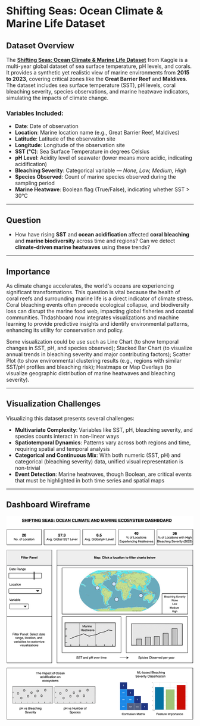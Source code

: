 # Shifting Seas: Ocean Climate & Marine Life Dataset

## Dataset Overview

The [**Shifting Seas: Ocean Climate & Marine Life Dataset**](https://www.kaggle.com/datasets/atharvasoundankar/shifting-seas-ocean-climate-and-marine-life-dataset/data) from Kaggle is a multi-year global dataset of sea surface temperature, pH levels, and corals. It provides a synthetic yet realistic view of marine environments from **2015 to 2023**, covering critical zones like the **Great Barrier Reef** and **Maldives**. The dataset includes sea surface temperature (SST), pH levels, coral bleaching severity, species observations, and marine heatwave indicators, simulating the impacts of climate change.

### Variables Included:
- **Date**: Date of observation  
- **Location**: Marine location name (e.g., Great Barrier Reef, Maldives)  
- **Latitude**: Latitude of the observation site  
- **Longitude**: Longitude of the observation site  
- **SST (°C)**: Sea Surface Temperature in degrees Celsius  
- **pH Level**: Acidity level of seawater (lower means more acidic, indicating acidification)  
- **Bleaching Severity**: Categorical variable — *None, Low, Medium, High*  
- **Species Observed**: Count of marine species observed during the sampling period  
- **Marine Heatwave**: Boolean flag (True/False), indicating whether SST > 30°C  

---

## Question

- How have rising **SST** and **ocean acidification** affected **coral bleaching** and **marine biodiversity** across time and regions? Can we detect **climate-driven marine heatwaves** using these trends?

---

## Importance

As climate change accelerates, the world's oceans are experiencing significant transformations. This question is vital because the health of coral reefs and surrounding marine life is a direct indicator of climate stress. Coral bleaching events often precede ecological collapse, and biodiversity loss can disrupt the marine food web, impacting global fisheries and coastal communities. Thdashboard now integrates visualizations and machine learning to provide predictive insights and identify environmental patterns, enhancing its utility for conservation and policy.

Some visualization could be use such as Line Chart (to show temporal changes in SST, pH, and species observed); Stacked Bar Chart (to visualize annual trends in bleaching severity and major contributing factors); Scatter Plot (to show environmental clustering results (e.g., regions with similar SST/pH profiles and bleaching risk); Heatmaps or Map Overlays (to visualize geographic distribution of marine heatwaves and bleaching severity).
 
---

## Visualization Challenges

Visualizing this dataset presents several challenges:

- **Multivariate Complexity**: Variables like SST, pH, bleaching severity, and species counts interact in non-linear ways  
- **Spatiotemporal Dynamics**: Patterns vary across both regions and time, requiring spatial and temporal analysis  
- **Categorical and Continuous Mix**: With both numeric (SST, pH) and categorical (bleaching severity) data, unified visual representation is non-trivial  
- **Event Detection**: Marine heatwaves, though Boolean, are critical events that must be highlighted in both time series and spatial maps

---
## Dashboard Wireframe
![Dashboard Wireframw](/Sketch.png)
